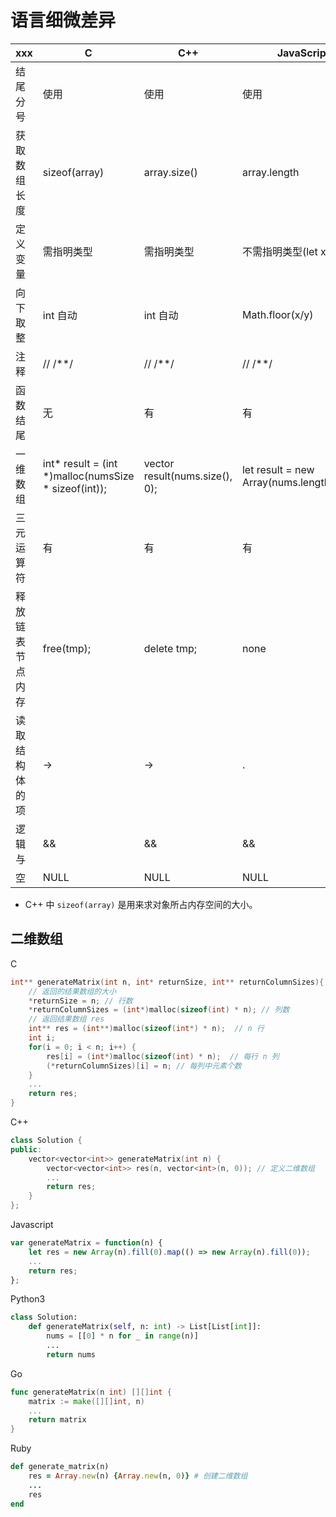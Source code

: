 # 语言细微差异

xxx | C | C++ | JavaScript | Python | Go | Ruby |
--- | - | --- | ---------- | ------ | -- | ---- |
结尾分号 | 使用 | 使用 | 使用 | 不使用 | 不使用 | 不使用 |
获取数组长度 | sizeof(array) | array.size() | array.length | len(array) | len(array) | array.size |
定义变量 | 需指明类型 | 需指明类型 | 不需指明类型(let x = 0) | 不需指明类型 | := 直接定义 | 不需指明类型 |
向下取整 | int 自动 | int 自动 | Math.floor(x/y) | // | 自动 | 自动 |
注释 | // /**/ | // /**/ | // /**/ | # ''' """ | // /**/ | # =begin =end |
函数结尾 | 无 | 有 | 有 | 无 | 无 | 无 |
一维数组 | int* result = (int *)malloc(numsSize * sizeof(int)); | vector<int> result(nums.size(), 0); | let result = new Array(nums.length).fill(0); | result = [-1] * len(nums) | result := make([]int, n) | result = Array.new(n) |
三元运算符 | 有 | 有 | 有 | 无 | 无 | 有
释放链表节点内存 | free(tmp); | delete tmp; | none | none | none | none
读取结构体的项 | -> | -> | . | . | . | .
逻辑与 | && | && | && | and | && | &&
空 | NULL | NULL | NULL | None | nil | nil

* C++ 中 `sizeof(array)` 是用来求对象所占内存空间的大小。

## 二维数组

C

```c
int** generateMatrix(int n, int* returnSize, int** returnColumnSizes){
    // 返回的结果数组的大小
    *returnSize = n; // 行数
    *returnColumnSizes = (int*)malloc(sizeof(int) * n); // 列数
    // 返回结果数组 res
    int** res = (int**)malloc(sizeof(int*) * n);  // n 行
    int i;
    for(i = 0; i < n; i++) {
        res[i] = (int*)malloc(sizeof(int) * n);  // 每行 n 列
        (*returnColumnSizes)[i] = n; // 每列中元素个数
    }
    ...
    return res;
}
```

C++

``` C++
class Solution {
public:
    vector<vector<int>> generateMatrix(int n) {
        vector<vector<int>> res(n, vector<int>(n, 0)); // 定义二维数组
        ...
        return res;
    }
};
```

Javascript

``` javascript
var generateMatrix = function(n) {
    let res = new Array(n).fill(0).map(() => new Array(n).fill(0));
    ...
    return res;
};
```

Python3

``` python
class Solution:
    def generateMatrix(self, n: int) -> List[List[int]]:
        nums = [[0] * n for _ in range(n)]
        ...
        return nums
```

Go

``` go
func generateMatrix(n int) [][]int {
    matrix := make([][]int, n)
    ...
    return matrix
}
```

Ruby

``` ruby
def generate_matrix(n)
    res = Array.new(n) {Array.new(n, 0)} # 创建二维数组
    ...
    res
end
```